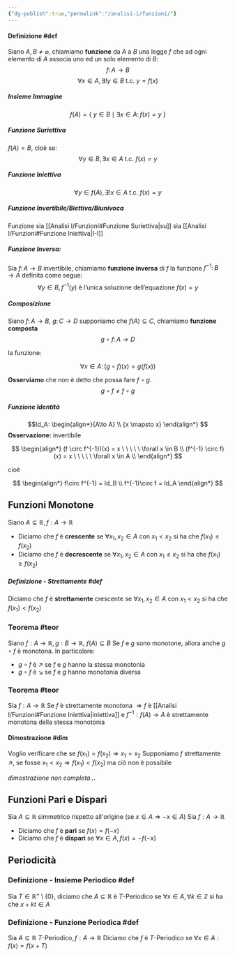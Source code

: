 ```yaml
---
{"dg-publish":true,"permalink":"/analisi-i/funzioni/"}
---
```


#### Definizione #def
Siano $A,B \neq \varnothing$, chiamiamo **funzione** da $A$ a $B$ una legge $f$ che ad ogni elemento di $A$ associa uno ed un solo elemento di $B$: 
$$f\colon A\to B$$
$$\forall x \in A, \exists! y \in B \ \mbox{t.c.}\ y=f(x)$$
##### Insieme Immagine
$$f(A) = \{\ y \in B \mid \exists x \in A\colon f(x)=y \ \}$$
##### Funzione Suriettiva
$f(A)=B$, cioè se: 
$$\forall y \in B, \exists x \in A \ \mbox{t.c.} \ f(x)=y$$
##### Funzione Iniettiva
$$ \forall y \in f(A), \exists! x \in A \ \mbox{t.c.} \ f(x)=y$$
##### Funzione Invertibile/Biettiva/Biunivoca
Funzione sia [[Analisi I/Funzioni#Funzione Suriettiva\|su]] sia [[Analisi I/Funzioni#Funzione Iniettiva\|I-I]] 

##### Funzione Inversa:
Sia $f\colon A \to B$ invertibile, chiamiamo **funzione inversa** di $f$ la funzione $f^{-1}\colon B \to A$ definita come segue:
$$\forall y \in B, f^{-1}(y) \text{ è l'unica soluzione dell'equazione } f(x)=y$$
##### Composizione
Siano $f\colon A\to B,\ g\colon C \to D$ supponiamo che $f(A)\subseteq C$, chiamiamo **funzione composta**
$$g\circ f\colon A \to D$$

la funzione:

$$\forall x \in A\colon (g\circ f)(x) = g\Big(f(x)\Big)$$

**Osserviamo** che non è detto che possa fare $f\circ g$. 
$$g \circ f \neq f \circ g$$
##### Funzione Identità
$$Id_A: \begin{align*}{A\to A} \\ {x \mapsto x} \end{align*} $$ 
**Osservazione:** invertibile

$$
\begin{align*}
		(f \circ f^{-1})(x) = x \ \ \ \ \ \forall x \in B \\
		(f^{-1} \circ f)(x) = x \ \ \ \ \ \forall x \in A \\
\end{align*}
				$$

cioè

$$
\begin{align*}
f\circ f^{-1} = Id_B \\
f^{-1}\circ f = Id_A
\end{align*}
$$
## Funzioni Monotone
Siano $A\subseteq\mathbb{R},f:A\to\mathbb{R}$
- Diciamo che $f$ è **crescente** se $\forall x_1,x_2\in A$ con $x_1<x_2$ si ha che $f(x_1)\le f(x_2)$
- Diciamo che $f$ è **decrescente** se $\forall x_1,x_2\in A$ con $x_1\le x_2$ si ha che $f(x_1)\ge f(x_2)$
##### Definizione - Strettamente #def 
Diciamo che $f$ è **strettamente** crescente se $\forall x_1,x_2\in A$ con $x_1<x_2$ si ha che $f(x_1)<f(x_2)$
### Teorema #teor
Siano $f:A\to\mathbb{R},g:B\to\mathbb{R}$, $f(A)\subseteq B$
Se $f$ e $g$ sono monotone, allora anche $g\circ f$ è monotona. In particolare:
- $g\circ f$ è $\nearrow$ se $f$ e $g$ hanno la stessa monotonia
- $g\circ f$ è $\searrow$ se $f$ e $g$ hanno monotonia diversa
### Teorema #teor
Sia $f:A\to\mathbb{R}$
Se $f$ è strettamente monotona $\Rightarrow f$ è [[Analisi I/Funzioni#Funzione Iniettiva\|iniettiva]]
e $f^{-1}:f(A)\to A$ è strettamente monotona della stessa monotonia
#### Dimostrazione #dim 
Voglio verificare che se $f(x_1)=f(x_2)\Rightarrow x_1=x_2$ 
Supponiamo $f$ strettamente $\nearrow$, se fosse $x_1<x_2\Rightarrow f(x_1)<f(x_2)$ ma ciò non è possibile

_dimostrazione non completa..._
## Funzioni Pari e Dispari
Sia $A\subseteq\mathbb{R}$ simmetrico rispetto all'origine (se $x\in A\Rightarrow-x\in A$)
Sia $f:A\to\mathbb{R}$
- Diciamo che $f$ è **pari** se $f(x)=f(-x)$
- Diciamo che $f$ è **dispari** se $\forall x\in A, f(x)=-f(-x)$
## Periodicità
### Definizione - Insieme Periodico #def 
Sia $T\in\mathbb{R^+}\setminus\{0\}$, diciamo che $A\subseteq\mathbb{R}$ è $T\text{-Periodico}$ se $\forall x\in A,\forall k\in\mathbb{Z}$ si ha che $x+kt\in A$
### Definizione - Funzione Periodica #def 
Sia $A\subseteq\mathbb{R}$ $T\text{-Periodico}, f:A\to\mathbb{R}$
Diciamo che $f$ è $T\text{-Periodico}$ se $\forall x\in A:f(x)=f(x+T)$


